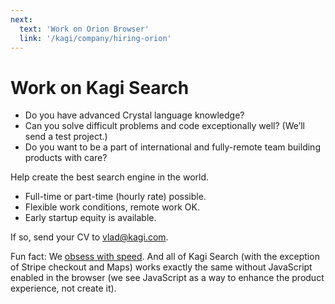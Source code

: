 ```yaml
---
next:
  text: 'Work on Orion Browser'
  link: '/kagi/company/hiring-orion'
---
```


# Work on Kagi Search

- Do you have advanced Crystal language knowledge?
- Can you solve difficult problems and code exceptionally well? (We’ll send a test project.)
- Do you want to be a part of international and fully-remote team building products with care?

Help create the best search engine in the world.

- Full-time or part-time (hourly rate) possible.
- Flexible work conditions, remote work OK.
- Early startup equity is available.

If so, send your CV to [vlad@kagi.com](mailto:vlad@kagi.com).

Fun fact: We [obsess with speed](../search-details/search-speed.md). And all of Kagi Search (with the exception of Stripe checkout and Maps) works exactly the same without JavaScript enabled in the browser (we see JavaScript as a way to enhance the product experience, not create it).
